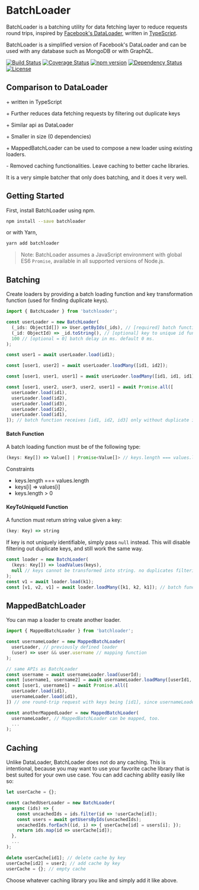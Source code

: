 # BatchLoader
BatchLoader is a batching utility for data fetching layer to reduce requests round trips, inspired by [Facebook's DataLoader](https://github.com/facebook/dataloader), written in [TypeScript](https://www.typescriptlang.org/index.html).

BatchLoader is a simplified version of Facebook's DataLoader and can be used with any database such as MongoDB or with GraphQL.

[![Build Status](https://travis-ci.org/joonhocho/batchloader.svg?branch=master)](https://travis-ci.org/joonhocho/batchloader)
[![Coverage Status](https://coveralls.io/repos/github/joonhocho/batchloader/badge.svg?branch=master)](https://coveralls.io/github/joonhocho/batchloader?branch=master)
[![npm version](https://badge.fury.io/js/batchloader.svg)](https://badge.fury.io/js/batchloader)
[![Dependency Status](https://david-dm.org/joonhocho/batchloader.svg)](https://david-dm.org/joonhocho/batchloader)
[![License](http://img.shields.io/:license-mit-blue.svg)](http://doge.mit-license.org)

## Comparison to DataLoader
\+ written in TypeScript

\+ Further reduces data fetching requests by filtering out duplicate keys

\+ Similar api as DataLoader

\+ Smaller in size (0 dependencies)

\+ MappedBatchLoader can be used to compose a new loader using existing loaders.

\- Removed caching functionalities. Leave caching to better cache libraries.

It is a very simple batcher that only does batching, and it does it very well.

## Getting Started

First, install BatchLoader using npm.

```sh
npm install --save batchloader
```
or with Yarn,
```sh
yarn add batchloader
```

> Note: BatchLoader assumes a JavaScript environment with global ES6 `Promise`, available in all supported versions of Node.js.


## Batching

Create loaders by providing a batch loading function and key transformation function (used for finding duplicate keys).

```typescript
import { BatchLoader } from 'batchloader';

const userLoader = new BatchLoader(
  (_ids: ObjectId[]) => User.getByIds(_ids), // [required] batch function.
  (_id: ObjectId) => _id.toString(), // [optional] key to unique id function. must return string. used for finding duplicate keys.
  100 // [optional = 0] batch delay in ms. default 0 ms.
);

const user1 = await userLoader.load(id1);

const [user1, user2] = await userLoader.loadMany([id1, id2]);

const [user1, user1, user1] = await userLoader.loadMany([id1, id1, id1]); // batch function receives only one id1 since duplicate ids. Still returs three items just as requested.

const [user1, user2, user3, user2, user1] = await Promise.all([
  userLoader.load(id1),
  userLoader.load(id2),
  userLoader.load(id3),
  userLoader.load(id2),
  userLoader.load(id1),
]); // batch function receives [id1, id2, id3] only without duplicate ids.
```

#### Batch Function

A batch loading function must be of the following type:
```typescript
(keys: Key[]) => Value[] | Promise<Value[]> // keys.length === values.length
```
Constraints
 - keys.length === values.length
 - keys[i] => values[i]
 - keys.length > 0

#### KeyToUniqueId Function

A function must return string value given a key:
```typescript
(key: Key) => string
```

If key is not uniquely identifiable, simply pass `null` instead. This will disable filtering out duplicate keys, and still work the same way.
```typescript
const loader = new BatchLoader(
  (keys: Key[]) => loadValues(keys),
  null // keys cannot be transformed into string. no duplicates filtering.
);
const v1 = await loader.load(k1);
const [v1, v2, v1] = await loader.loadMany([k1, k2, k1]); // batch function receives [k1, k2, k1] as keys
```

## MappedBatchLoader

You can map a loader to create another loader.
```typescript
import { MappedBatchLoader } from 'batchloader';

const usernameLoader = new MappedBatchLoader(
  userLoader, // previously defined loader
  (user) => user && user.username // mapping function
);

// same APIs as BatchLoader
const username = await usernameLoader.load(userId);
const [username1, username2] = await usernameLoader.loadMany([userId1, userId2]);
const [user1, username1] = await Promise.all([
  userLoader.load(id1),
  usernameLoader.load(id1),
]) // one round-trip request with keys being [id1], since usernameLoader is using userLoader internally and id1 is duplicate.

const anotherMappedLoader = new MappedBatchLoader(
  usernameLoader, // MappedBatchLoader can be mapped, too.
  ...
);
```

## Caching
Unlike DataLoader, BatchLoader does not do any caching.
This is intentional, because you may want to use your favorite cache library that is best suited for your own use case.
You can add caching ability easily like so:

```typescript
let userCache = {};

const cachedUserLoader = new BatchLoader(
  async (ids) => {
    const uncachedIds = ids.filter(id => !userCache[id]);
    const users = await getUsersByIds(uncachedIds);
    uncachedIds.forEach((id, i) => { userCache[id] = users[i]; });
    return ids.map(id => userCache[id]);
  },
  ...
);

delete userCache[id1]; // delete cache by key
userCache[id2] = user2; // add cache by key
userCache = {}; // empty cache
```
Choose whatever caching library you like and simply add it like above.
